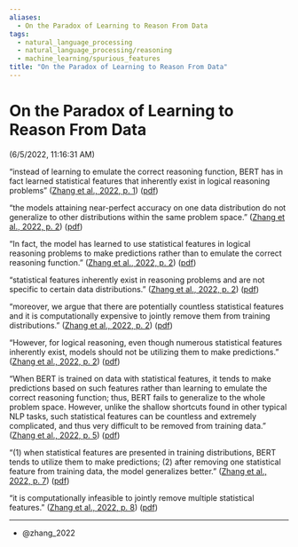 ```yaml
---
aliases:
  - On the Paradox of Learning to Reason From Data
tags:
  - natural_language_processing
  - natural_language_processing/reasoning
  - machine_learning/spurious_features
title: "On the Paradox of Learning to Reason From Data"
---
```


# On the Paradox of Learning to Reason From Data

(6/5/2022, 11:16:31 AM)

“instead of learning to emulate the correct reasoning function, BERT has in fact learned statistical features that inherently exist in logical reasoning problems” ([Zhang et al., 2022, p. 1](zotero://select/library/items/AKZXH8LK)) ([pdf](zotero://open-pdf/library/items/NC8TRG2L?page=1&annotation=ZLE9HQVL))

“the models attaining near-perfect accuracy on one data distribution do not generalize to other distributions within the same problem space.” ([Zhang et al., 2022, p. 2](zotero://select/library/items/AKZXH8LK)) ([pdf](zotero://open-pdf/library/items/NC8TRG2L?page=2&annotation=3NJ6HTZ4))

“In fact, the model has learned to use statistical features in logical reasoning problems to make predictions rather than to emulate the correct reasoning function.” ([Zhang et al., 2022, p. 2](zotero://select/library/items/AKZXH8LK)) ([pdf](zotero://open-pdf/library/items/NC8TRG2L?page=2&annotation=KKZ5SXVE))

“statistical features inherently exist in reasoning problems and are not specific to certain data distributions.” ([Zhang et al., 2022, p. 2](zotero://select/library/items/AKZXH8LK)) ([pdf](zotero://open-pdf/library/items/NC8TRG2L?page=2&annotation=2WC6EFS3))

“moreover, we argue that there are potentially countless statistical features and it is computationally expensive to jointly remove them from training distributions.” ([Zhang et al., 2022, p. 2](zotero://select/library/items/AKZXH8LK)) ([pdf](zotero://open-pdf/library/items/NC8TRG2L?page=2&annotation=ZR9XAWNS))

“However, for logical reasoning, even though numerous statistical features inherently exist, models should not be utilizing them to make predictions.” ([Zhang et al., 2022, p. 2](zotero://select/library/items/AKZXH8LK)) ([pdf](zotero://open-pdf/library/items/NC8TRG2L?page=2&annotation=UHCK5DSB))

“When BERT is trained on data with statistical features, it tends to make predictions based on such features rather than learning to emulate the correct reasoning function; thus, BERT fails to generalize to the whole problem space. However, unlike the shallow shortcuts found in other typical NLP tasks, such statistical features can be countless and extremely complicated, and thus very difficult to be removed from training data.” ([Zhang et al., 2022, p. 5](zotero://select/library/items/AKZXH8LK)) ([pdf](zotero://open-pdf/library/items/NC8TRG2L?page=5&annotation=SNP7MN4R))

“(1) when statistical features are presented in training distributions, BERT tends to utilize them to make predictions; (2) after removing one statistical feature from training data, the model generalizes better.” ([Zhang et al., 2022, p. 7](zotero://select/library/items/AKZXH8LK)) ([pdf](zotero://open-pdf/library/items/NC8TRG2L?page=7&annotation=NUB9Z68R))

“it is computationally infeasible to jointly remove multiple statistical features.” ([Zhang et al., 2022, p. 8](zotero://select/library/items/AKZXH8LK)) ([pdf](zotero://open-pdf/library/items/NC8TRG2L?page=8&annotation=SH6GIKN7))

***
- @zhang_2022